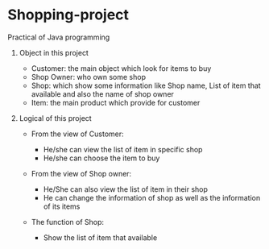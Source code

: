 # Shopping-project
Practical of Java programming 

1. Object in this project 
    + Customer: the main object which look for items to buy 
    + Shop Owner: who own some shop 
    + Shop: which show some information like Shop name, List of item that available and also the name of shop owner 
    + Item: the main product which provide for customer 

2. Logical of this project
    + From the view of Customer: 
        - He/she can view the list of item in specific shop 
        - He/she can choose the item to buy 
    
    + From the view of Shop owner: 
        - He/She can also view the list of item in their shop 
        - He can change the information of shop as well as the information of its items

    + The function of Shop: 
        - Show the list of item that available 

